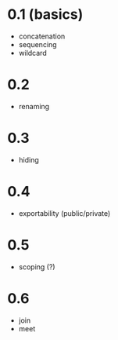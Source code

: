 # 0.1 (basics)

- concatenation
- sequencing
- wildcard

# 0.2

- renaming

# 0.3

- hiding

# 0.4

- exportability (public/private)

# 0.5

- scoping (?)

# 0.6

- join
- meet
